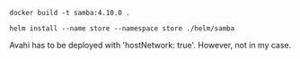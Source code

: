 
```docker build -t samba:4.10.0 .```

```helm install --name store --namespace store ./helm/samba```

Avahi has to be deployed with 'hostNetwork: true'. However, not in my case.
